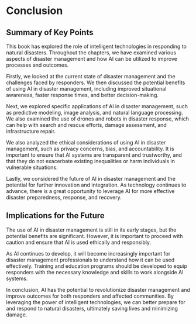 # Conclusion

Summary of Key Points
---------------------

This book has explored the role of intelligent technologies in responding to natural disasters. Throughout the chapters, we have examined various aspects of disaster management and how AI can be utilized to improve processes and outcomes.

Firstly, we looked at the current state of disaster management and the challenges faced by responders. We then discussed the potential benefits of using AI in disaster management, including improved situational awareness, faster response times, and better decision-making.

Next, we explored specific applications of AI in disaster management, such as predictive modeling, image analysis, and natural language processing. We also examined the use of drones and robots in disaster response, which can help with search and rescue efforts, damage assessment, and infrastructure repair.

We also analyzed the ethical considerations of using AI in disaster management, such as privacy concerns, bias, and accountability. It is important to ensure that AI systems are transparent and trustworthy, and that they do not exacerbate existing inequalities or harm individuals in vulnerable situations.

Lastly, we considered the future of AI in disaster management and the potential for further innovation and integration. As technology continues to advance, there is a great opportunity to leverage AI for more effective disaster preparedness, response, and recovery.

Implications for the Future
---------------------------

The use of AI in disaster management is still in its early stages, but the potential benefits are significant. However, it is important to proceed with caution and ensure that AI is used ethically and responsibly.

As AI continues to develop, it will become increasingly important for disaster management professionals to understand how it can be used effectively. Training and education programs should be developed to equip responders with the necessary knowledge and skills to work alongside AI systems.

In conclusion, AI has the potential to revolutionize disaster management and improve outcomes for both responders and affected communities. By leveraging the power of intelligent technologies, we can better prepare for and respond to natural disasters, ultimately saving lives and minimizing damage.